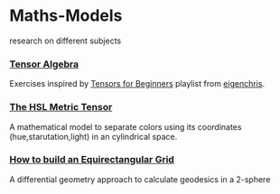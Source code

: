 # Maths-Models
research on different subjects
### [Tensor Algebra](https://github.com/javierdejuan)
Exercises inspired by [Tensors for Beginners](https://www.youtube.com/playlist?list=PLJHszsWbB6hrkmmq57lX8BV-o-YIOFsiG) playlist from [eigenchris](https://github.com/eigenchris).
### [The HSL Metric Tensor](https://github.com/javierdejuan/Machine-Learning-Deep-Learning-Python-Scala/blob/master/HSL%20Metric%20Tensor.pdf)
A mathematical model to separate colors using its coordinates (hue,starutation,light) in an cylindrical space.

### [How to build an Equirectangular Grid](https://github.com/javierdejuan/Machine-Learning-Deep-Learning-Python-Scala/blob/master/differential_geometry/geodesics.md)
A differential geometry approach to calculate geodesics in a 2-sphere
